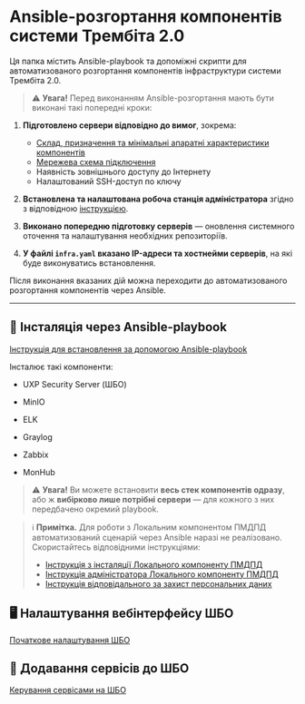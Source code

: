 # Ansible-розгортання компонентів системи Трембіта 2.0

Ця папка містить Ansible-playbook та допоміжні скрипти для автоматизованого розгортання компонентів інфраструктури системи Трембіта 2.0.

> ⚠️ **Увага!** Перед виконанням Ansible-розгортання мають бути виконані такі попередні кроки:

1. **Підготовлено сервери відповідно до вимог**, зокрема:
   - [Склад, призначення та мінімальні апаратні характеристики компонентів](t2.0-client-instruction/piloting-test/manual-installation/01-env-components.md)
   - [Мережева схема підключення](piloting-test/manual-installation/02-network-diagram.md)
   - Наявність зовнішнього доступу до Інтернету
   - Налаштований SSH-доступ по ключу

2. **Встановлена та налаштована робоча станція адміністратора** згідно з відповідною [інструкцією](piloting-test/manual-installation/03-adminserver-install.md).

3. **Виконано попередню підготовку серверів** — оновлення системного оточення та налаштування необхідних репозиторіїв.

4. **У файлі `infra.yaml` вказано IP-адреси та хостнейми серверів**, на які буде виконуватись встановлення.

Після виконання вказаних дій можна переходити до автоматизованого розгортання компонентів через Ansible.

---

## 🔧 Інсталяція через Ansible-playbook

[Інструкція для встановлення за допомогою Ansible-playbook](01-ansible.md)

Інсталює такі компоненти:

- UXP Security Server (ШБО)

- MinIO

- ELK
 
- Graylog

- Zabbix

- MonHub

> ⚠️ **Увага!** Ви можете встановити **весь стек компонентів одразу**, або ж **вибірково лише потрібні сервери** — для кожного з них передбачено окремий playbook.

> ℹ️ **Примітка.** Для роботи з Локальним компонентом ПМДПД автоматизований сценарій через Ansible наразі не реалізовано. Скористайтесь відповідними інструкціями:
> - [Інструкція з інсталяції Локального компоненту ПМДПД](https://portal.trembita.gov.ua/media/website-media/LK_PMDPD.pdf)
> - [Інструкція адміністратора Локального компоненту ПМДПД](https://portal.trembita.gov.ua/media/website-media/%D0%86%D0%BD%D1%81%D1%82%D1%80%D1%83%D0%BA%D1%86%D1%96%D1%8F_%D0%90%D0%B4%D0%BC%D1%96%D0%BD%D1%96%D1%81%D1%82%D1%80%D0%B0%D1%82%D0%BE%D1%80%D0%B0_%D0%9B%D0%BE%D0%BA%D0%B0%D0%BB%D1%8C%D0%BD%D0%BE%D0%B3%D0%BE_%D0%BA%D0%BE%D0%BC%D0%BF%D0%BE%D0%BD%D0%B5%D0%BD%D1%82%D1%83_%D0%9F%D0%9C%D0%94%D0%9F%D0%94.pdf)
> - [Інструкція відповідального за захист персональних даних](https://portal.trembita.gov.ua/media/website-media/%D0%86%D0%BD%D1%81%D1%82%D1%80%D1%83%D0%BA%D1%86%D1%96%D1%8F_%D0%92%D1%96%D0%B4%D0%BF%D0%BE%D0%B2%D1%96%D0%B4%D0%B0%D0%BB%D1%8C%D0%BD%D0%BE%D0%B3%D0%BE_%D0%B7%D0%B0_%D0%B7%D0%B0%D1%85%D0%B8%D1%81%D1%82_%D0%BF%D0%B5%D1%80%D1%81%D0%BE%D0%BD%D0%B0%D0%BB%D1%8C%D0%BD%D0%B8%D1%85_%D0%B4%D0%B0%D0%BD%D0%B8%D1%85.pdf)

## 🖥 Налаштування вебінтерфейсу ШБО

[Початкове налаштування ШБО](02-uxp-ss-settings.md)

## 🔌 Додавання сервісів до ШБО

[Керування сервісами на ШБО](02.1-uxp-service-settings.md)
